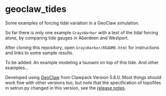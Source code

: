 # geoclaw_tides

Some examples of forcing tidal variation in a GeoClaw simulation.

So far there is only one example `GraysHarbor` with a test of the tidal 
forcing alone, by comparing tide gauges in Aberdeen and Westport.

After cloning this repository, open `GraysHarbor/README.html` for 
instructions and links to some sample results.

To be added: An example modeling a tsunami on top of this tide. And other 
examples...

Developed using [GeoClaw](http://www.geoclaw.org) from Clawpack Version 5.8.0.
Most things should work fine with other versions too, but note that 
the specification of topofiles in setrun.py changed in this version, see
the [release notes](http://www.clawpack.org/release_5_8_0.html).
